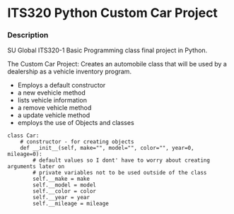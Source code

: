 # ITS320 Python Custom Car Project
### Description
SU Global ITS320-1 Basic Programming class final project in Python. 

The Custom Car Project: Creates an automobile class that will be used by a dealership as a vehicle inventory program.
- Employs a default constructor
- a new evehicle method
- lists vehicle information
- a remove vehicle method
- a update vehicle method
- employs the use of Objects and classes
```
class Car:
    # constructor - for creating objects
    def __init__(self, make="", model="", color="", year=0, mileage=0):
        # default values so I dont' have to worry about creating arguments later on
        # private variables not to be used outside of the class
        self.__make = make
        self.__model = model
        self.__color = color
        self.__year = year
        self.__mileage = mileage



